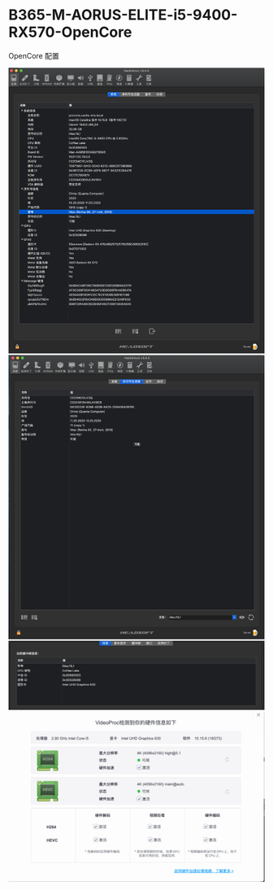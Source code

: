 # B365-M-AORUS-ELITE-i5-9400-RX570-OpenCore
OpenCore 配置


![](/images/hackingtool系统.png)
![](/images/hackingtool系统2.png)
![](/images/hackingtool系统3.png)
![](/images/videoproc.png)
